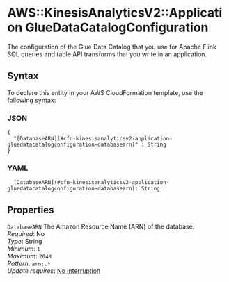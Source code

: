# AWS::KinesisAnalyticsV2::Application GlueDataCatalogConfiguration<a name="aws-properties-kinesisanalyticsv2-application-gluedatacatalogconfiguration"></a>

The configuration of the Glue Data Catalog that you use for Apache Flink SQL queries and table API transforms that you write in an application\.

## Syntax<a name="aws-properties-kinesisanalyticsv2-application-gluedatacatalogconfiguration-syntax"></a>

To declare this entity in your AWS CloudFormation template, use the following syntax:

### JSON<a name="aws-properties-kinesisanalyticsv2-application-gluedatacatalogconfiguration-syntax.json"></a>

```
{
  "[DatabaseARN](#cfn-kinesisanalyticsv2-application-gluedatacatalogconfiguration-databasearn)" : String
}
```

### YAML<a name="aws-properties-kinesisanalyticsv2-application-gluedatacatalogconfiguration-syntax.yaml"></a>

```
  [DatabaseARN](#cfn-kinesisanalyticsv2-application-gluedatacatalogconfiguration-databasearn): String
```

## Properties<a name="aws-properties-kinesisanalyticsv2-application-gluedatacatalogconfiguration-properties"></a>

`DatabaseARN`  <a name="cfn-kinesisanalyticsv2-application-gluedatacatalogconfiguration-databasearn"></a>
The Amazon Resource Name \(ARN\) of the database\.  
*Required*: No  
*Type*: String  
*Minimum*: `1`  
*Maximum*: `2048`  
*Pattern*: `arn:.*`  
*Update requires*: [No interruption](https://docs.aws.amazon.com/AWSCloudFormation/latest/UserGuide/using-cfn-updating-stacks-update-behaviors.html#update-no-interrupt)